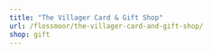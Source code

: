 ```yaml
---
title: "The Villager Card & Gift Shop"
url: /flossmoor/the-villager-card-and-gift-shop/
shop: gift
---
```

